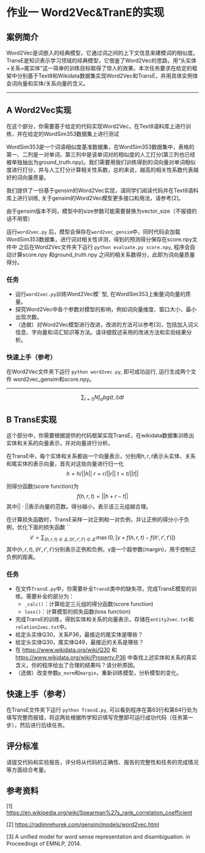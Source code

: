 # 作业一 Word2Vec&TranE的实现

## 案例简介

Word2Vec是词嵌入的经典模型，它通过词之间的上下文信息来建模词的相似度。TransE是知识表示学习领域的经典模型，它借鉴了Word2Vec的思路，用“头实体+关系=尾实体”这一简单的训练目标取得了惊人的效果。本次任务要求在给定的框架中分别基于Text8和Wikidata数据集实现Word2Vec和TransE，并用具体实例体会词向量和实体/关系向量的含义。


---

## A Word2Vec实现

在这个部分，你需要基于给定的代码实现Word2Vec，在Text8语料库上进行训练，并在给定的WordSim353数据集上进行测试

WordSim353是一个词语相似度基准数据集，在WordSim353数据集中，表格的第一、二列是一对单词，第三列中是该单词对的相似度的人工打分(第三列也已经被单独抽出为ground_truth.npy)。我们需要用我们训练得到的词向量对单词相似度进行打分，并与人工打分计算相关性系数，总的来说，越高的相关性系数代表越好的词向量质量。

我们提供了一份基于gensim的Word2Vec实现，请同学们阅读代码并在Text8语料库上进行训练, 关于gensim的Word2Vec模型更多接口和用法，请参考[2]。

由于gensim版本不同，模型中的size参数可能需要替换为vector_size（不报错的话不用管）

运行`word2vec.py` 后，模型会保存在`word2vec_gensim`中，同时代码会加载WordSim353数据集，进行词对相关性评测，得到的预测得分保存在score.npy文件中
之后在Word2Vec文件夹下运行 ``python evaluate.py score.npy``, 程序会自动计算score.npy 和ground_truth.npy 之间的相关系数得分，此即为词向量质量得分。

### 任务

- 运行`word2vec.py`训练Word2Vec模``型, 在WordSim353上衡量词向量的质量。
- 探究Word2Vec中各个参数对模型的影响，例如词向量维度、窗口大小、最小出现次数。
- （选做）对Word2Vec模型进行改进，改进的方法可以参考[3]，包括加入词义信息、字向量和词汇知识等方法。请详细叙述采用的改进方法和实验结果分析。

### 快速上手（参考）
在Word2Vec文件夹下运行 ``python word2vec.py``, 即可成功运行, 运行生成两个文件 word2vec_gensim和score.npy。

---
$$\sum_{i=0}N\int_{a}{b}g(t,i)\text{d}t$$
## B TransE实现

这个部分中，你需要根据提供的代码框架实现TransE，在wikidata数据集训练出实体和关系的向量表示，并对向量进行分析。

在TransE中，每个实体和关系都由一个向量表示，分别用$h, r,t$表示头实体、关系和尾实体的表示向量，首先对这些向量进行归一化
$$
h=h/||h|| \
r=r/||r|| \
t=t/||t||
$$


则得分函数(score function)为
$$
f(h,r,t)=||h+r-t||
$$
其中$||\cdot||$​表示向量的范数。得分越小，表示该三元组越合理。

在计算损失函数时，TransE采样一对正例和一对负例，并让正例的得分小于负例，优化下面的损失函数
``
$$
\mathcal{L}=\sum_{(h,r,t)\in\Delta,(h',r',t')\in\Delta'}\max\left( 0, [\gamma+f(h,r,t)-f(h',r',t')]\right)
$$
其中$(h,r,t), (h',r',t')$分别表示正例和负例，$\gamma$​是​一个超参数(margin)，用于控制正负例的距离。

### 任务

- 在文件`TransE.py`中，你需要补全`TransE`类中的缺失项，完成TransE模型的训练。需要补全的部分为：
  - `_calc()`：计算给定三元组的得分函数(score function)
  - `loss()`：计算模型的损失函数(loss function)
- 完成TransE的训练，得到实体和关系的向量表示，存储在`entity2vec.txt`和`relation2vec.txt`中。
- 给定头实体Q30，关系P36，最接近的尾实体是哪些？
- 给定头实体Q30，尾实体Q49，最接近的关系是哪些？
- 在 https://www.wikidata.org/wiki/Q30 和 https://www.wikidata.org/wiki/Property:P36 中查找上述实体和关系的真实含义，你的程序给出了合理的结果吗？请分析原因。
- （选做）改变参数`p_norm`和`margin`，重新训练模型，分析模型的变化。

## 快速上手（参考）
在TransE文件夹下运行 ``python TransE.py``, 可以看到程序在第63行和第84行处为填写完整而报错，将这两处根据所学知识填写完整即可运行成功代码（任务第一步），然后进行后续任务。

## 评分标准

请提交代码和实验报告，评分将从代码的正确性、报告的完整性和任务的完成情况等方面综合考量。

## 参考资料

[1] https://en.wikipedia.org/wiki/Spearman%27s_rank_correlation_coefficient

[2] https://radimrehurek.com/gensim/models/word2vec.html

[3] A uniﬁed model for word sense representation and disambiguation. in Proceedings of EMNLP, 2014.

